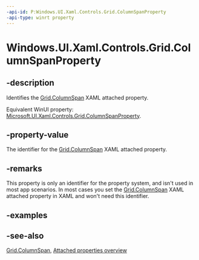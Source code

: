 ```yaml
---
-api-id: P:Windows.UI.Xaml.Controls.Grid.ColumnSpanProperty
-api-type: winrt property
---
```


<!-- Property syntax
public Windows.UI.Xaml.DependencyProperty ColumnSpanProperty { get; }
-->

# Windows.UI.Xaml.Controls.Grid.ColumnSpanProperty

## -description
Identifies the [Grid.ColumnSpan](grid_columnspan.md) XAML attached property.

Equivalent WinUI property: [Microsoft.UI.Xaml.Controls.Grid.ColumnSpanProperty](/windows/winui/api/microsoft.ui.xaml.controls.grid.columnspanproperty).

## -property-value
The identifier for the [Grid.ColumnSpan](grid_columnspan.md) XAML attached property.

## -remarks
This property is only an identifier for the property system, and isn't used in most app scenarios. In most cases you set the [Grid.ColumnSpan](grid_columnspan.md) XAML attached property in XAML and won't need this identifier.

## -examples

## -see-also

[Grid.ColumnSpan](grid_columnspan.md), [Attached properties overview](/windows/uwp/xaml-platform/attached-properties-overview)
